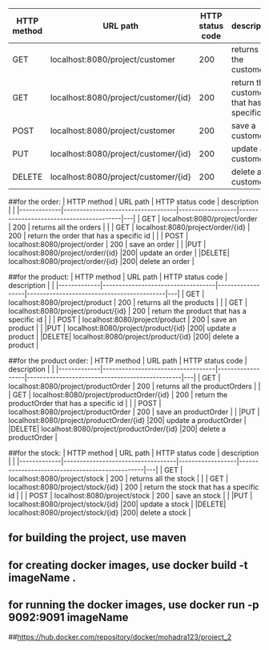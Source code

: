 | HTTP method | URL path                        | HTTP status code | description                                |   |
|-------------|---------------------------------|------------------|--------------------------------------------|---|
| GET         | localhost:8080/project/customer | 200              | returns all the customers                  |   |
| GET         | localhost:8080/project/customer/{id} | 200              | return the customer that has a specific id |   |
| POST        | localhost:8080/project/customer  | 200              | save a customer                            |   |
|PUT          |localhost:8080/project/customer/{id}|200| update a customer                          |
|DELETE|localhost:8080/project/customer/{id}|200| delete a customer                          |
##for the order:
| HTTP method | URL path                          | HTTP status code | description                             |   |
|-------------|-----------------------------------|------------------|-----------------------------------------|---|
| GET         | localhost:8080/project/order      | 200              | returns all the orders                  |   |
| GET         | localhost:8080/project/order/{id} | 200              | return the order that has a specific id |   |
| POST        | localhost:8080/project/order      | 200              | save an order                           |   |
|PUT          | localhost:8080/project/order/{id} |200| update an order                         |
|DELETE| localhost:8080/project/order/{id} |200| delete an order                         |

##for the product:
| HTTP method | URL path                          | HTTP status code | description                               |   |
|-------------|-----------------------------------|------------------|-------------------------------------------|---|
| GET         | localhost:8080/project/product    | 200              | returns all the products                  |   |
| GET         | localhost:8080/project/product/{id} | 200              | return the product that has a specific id |   |
| POST        | localhost:8080/project/product      | 200              | save an product                             |   |
|PUT          | localhost:8080/project/product/{id} |200| update a product                          |
|DELETE| localhost:8080/project/product/{id} |200| delete a product                          |

##for the product order:
| HTTP method | URL path                          | HTTP status code | description                                    |   |
|-------------|-----------------------------------|------------------|------------------------------------------------|---|
| GET         | localhost:8080/project/productOrder    | 200              | returns all the productOrders                  |   |
| GET         | localhost:8080/project/productOrder/{id} | 200              | return the productOrder that has a specific id |   |
| POST        | localhost:8080/project/productOrder      | 200              | save an productOrder                           |   |
|PUT          | localhost:8080/project/productOrder/{id} |200| update a productOrder                          |
|DELETE| localhost:8080/project/productOrder/{id} |200| delete a productOrder                          |

##for the stock:
| HTTP method | URL path                          | HTTP status code | description                                    |   |
|-------------|-----------------------------------|------------------|------------------------------------------------|---|
| GET         | localhost:8080/project/stock    | 200              | returns all the stock                  |   |
| GET         | localhost:8080/project/stock/{id} | 200              | return the stock that has a specific id |   |
| POST        | localhost:8080/project/stock      | 200              | save an stock                           |   |
|PUT          | localhost:8080/project/stock/{id} |200| update a stock                          |
|DELETE| localhost:8080/project/stock/{id} |200| delete a stock                          |

## for building the project, use maven
## for creating docker images, use docker build -t imageName .
## for running the docker images, use docker run -p 9092:9091 imageName
##https://hub.docker.com/repository/docker/mohadra123/project_2
